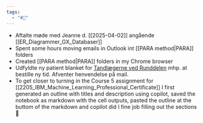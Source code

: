 ```yaml
---
tags:
  - "#📅"
---
```

- Aftalte møde med Jeanne d. [[2025-04-02]] angående [[ER_Diagrammer_GX_Databaser]]
- Spent some hours moving emails in Outlook int [[PARA method|PARA]] folders
- Created [[PARA method|PARA]] folders in my Chrome browser
- Udfyldte ny patient blanket for [Tandlægerne ved Runddelen](https://www.tillge.dk/) mhp. at bestille ny tid. Afventer henvendelse på mail.
- To get closer to turning in the Course 5 assignment for [[2205_IBM_Machine_Learning_Professional_Certificate]] I first generated an outline with titles and description using copilot, saved the notebook as markdown with the cell outputs, pasted the outline at the buttom of the markdown and copilot did I fine job filling out the sections 👏